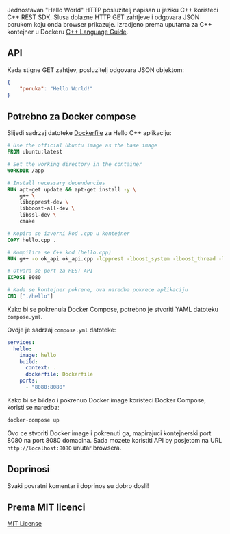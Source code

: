Jednostavan "Hello World" HTTP posluzitelj napisan u jeziku C++ koristeci C++ REST SDK. Slusa dolazne HTTP GET zahtjeve i odgovara JSON porukom koju onda browser prikazuje. Izradjeno prema uputama za C++ kontejner u Dockeru [C++ Language Guide](https://docs.docker.com/language/cpp/).

## API

Kada stigne GET zahtjev, posluzitelj odgovara JSON objektom:

```json
{
    "poruka": "Hello World!"
}
```

## Potrebno za Docker compose

Slijedi sadrzaj datoteke [Dockerfile](Dockerfile) za Hello C++ aplikaciju:

```Dockerfile
# Use the official Ubuntu image as the base image
FROM ubuntu:latest

# Set the working directory in the container
WORKDIR /app

# Install necessary dependencies
RUN apt-get update && apt-get install -y \
    g++ \
    libcpprest-dev \
    libboost-all-dev \
    libssl-dev \
    cmake

# Kopira se izvorni kod .cpp u kontejner
COPY hello.cpp .

# Kompilira se C++ kod (hello.cpp)
RUN g++ -o ok_api ok_api.cpp -lcpprest -lboost_system -lboost_thread -lboost_chrono -lboost_random -lssl -lcrypto

# Otvara se port za REST API
EXPOSE 8080

# Kada se kontejner pokrene, ova naredba pokrece aplikaciju
CMD ["./hello"]
```

Kako bi se pokrenula Docker Compose, potrebno je stvoriti YAML datoteku `compose.yml`.

Ovdje je sadrzaj `compose.yml` datoteke:

```yaml
services:
  hello:
    image: hello
    build:
      context: .
      dockerfile: Dockerfile
    ports:
      - "8080:8080"
```

Kako bi se bildao i pokrenuo Docker image koristeci Docker Compose, koristi se naredba:

```bash
docker-compose up
```

Ovo ce stvoriti Docker image i pokrenuti ga, mapirajuci kontejnerski port 8080 na port 8080 domacina. 
Sada mozete koristiti API by posjetom na URL `http://localhost:8080` unutar browsera.

## Doprinosi

Svaki povratni komentar i doprinos su dobro dosli!

## Prema MIT licenci

[MIT License](LICENSE)
